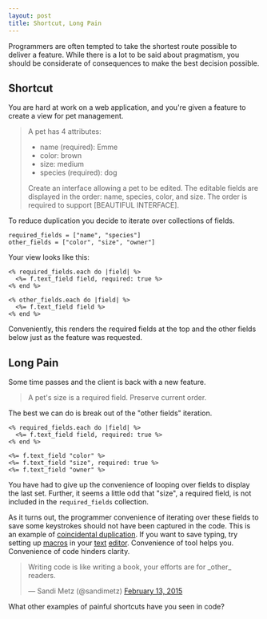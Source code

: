 ```yaml
---
layout: post
title: Shortcut, Long Pain
---
```


Programmers are often tempted to take the shortest route possible to deliver a
feature. While there is a lot to be said about pragmatism, you should be
considerate of consequences to make the best decision possible.

## Shortcut

You are hard at work on a web application, and you're given a feature to create
a view for pet management.

> A pet has 4 attributes:
>
> * name (required): Emme
> * color: brown
> * size: medium
> * species (required): dog
>
> Create an interface allowing a pet to be edited. The editable fields are
> displayed in the order: name, species, color, and size. The order is
> required to support [BEAUTIFUL INTERFACE].

To reduce duplication you decide to iterate over collections of fields.

~~~
required_fields = ["name", "species"]
other_fields = ["color", "size", "owner"]
~~~

Your view looks like this:

~~~
<% required_fields.each do |field| %>
  <%= f.text_field field, required: true %>
<% end %>

<% other_fields.each do |field| %>
  <%= f.text_field field %>
<% end %>
~~~

Conveniently, this renders the required fields at the top and the other fields
below just as the feature was requested.

## Long Pain

Some time passes and the client is back with a new feature.

> A pet's size is a required field. Preserve current order.

The best we can do is break out of the "other fields" iteration.

~~~
<% required_fields.each do |field| %>
  <%= f.text_field field, required: true %>
<% end %>

<%= f.text_field "color" %>
<%= f.text_field "size", required: true %>
<%= f.text_field "owner" %>
~~~

You have had to give up the convenience of looping over fields to display
the last set. Further, it seems a little odd that "size", a required field, is
not included in the `required_fields` collection.

As it turns out, the programmer convenience of iterating over these fields to
save some keystrokes should not have been captured in the code. This is an
example of [coincidental duplication](http://www.rubytapas.com/episodes/89-Coincidental-Duplication).
If you want to save typing, try setting up [macros](http://mattn.github.io/emmet-vim)
in your [text](http://vim.wikia.com/wiki/Macros) [editor](http://sublimetext.info/docs/en/extensibility/macros.html).
Convenience of tool helps you. Convenience of code hinders clarity.

<blockquote class="twitter-tweet" lang="en"><p>Writing code is like writing a book, your efforts are for _other_ readers.</p>&mdash; Sandi Metz (@sandimetz) <a href="https://twitter.com/sandimetz/status/566273151315623938">February 13, 2015</a></blockquote>
<script async src="//platform.twitter.com/widgets.js" charset="utf-8"></script>

What other examples of painful shortcuts have you seen in code?

